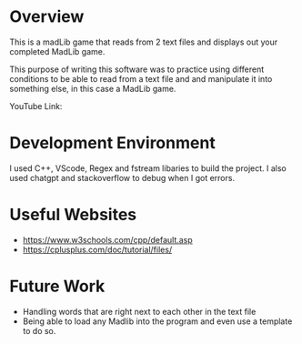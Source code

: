 # Overview

This is a madLib game that reads from 2 text files and displays out your completed MadLib game.

This purpose of writing this software was to practice using different conditions to be able to read from a text file and and manipulate it into something else, in this case a MadLib game.

YouTube Link:

# Development Environment

I used C++, VScode, Regex and fstream libaries to build the project. I also used chatgpt and stackoverflow to debug when I got errors.

# Useful Websites


- https://www.w3schools.com/cpp/default.asp
- https://cplusplus.com/doc/tutorial/files/

# Future Work


- Handling words that are right next to each other in the text file
- Being able to load any Madlib into the program and even use a template to do so.
